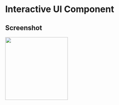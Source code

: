 # Interactive UI Component

## Screenshot

<p align="left">
  <img src="https://user-images.githubusercontent.com/94080341/236612406-4d5b96eb-8f42-45eb-937a-8bbe9fd5747c.png" width="200"  />
</p>